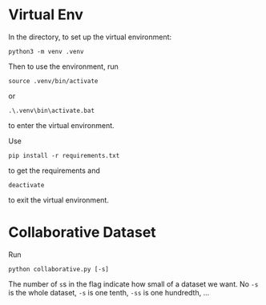 # Virtual Env

In the directory, to set up the virtual environment:

```
python3 -m venv .venv
```

Then to use the environment, run

```
source .venv/bin/activate
```

or

```
.\.venv\bin\activate.bat
```

to enter the virtual environment.

Use

```
pip install -r requirements.txt
```

to get the requirements and

```
deactivate
```

to exit the virtual environment.

# Collaborative Dataset

Run

```
python collaborative.py [-s]
```

The number of `s`s in the flag indicate how small of a dataset we want. No `-s` is the whole dataset, `-s` is one tenth, `-ss` is one hundredth, ...
